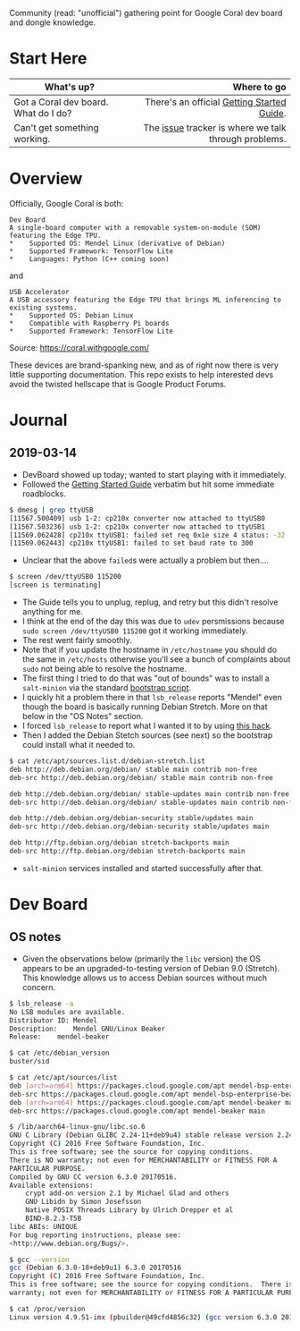 Community (read: "unofficial") gathering point for Google Coral dev board and dongle knowledge.

# Start Here

| What's up?   | Where to go |
|--------------|------------:|
| Got a Coral dev board. What do I do? | There's an official [Getting Started Guide][1]. |
| Can't get something working. | The [issue][0] tracker is where we talk through problems. |

# Overview

Officially, Google Coral is both:
```
Dev Board
A single-board computer with a removable system-on-module (SOM) featuring the Edge TPU.
*    Supported OS: Mendel Linux (derivative of Debian)
*    Supported Framework: TensorFlow Lite
*    Languages: Python (C++ coming soon)
```
and
```
USB Accelerator
A USB accessory featuring the Edge TPU that brings ML inferencing to existing systems.
*    Supported OS: Debian Linux
*    Compatible with Raspberry Pi boards
*    Supported Framework: TensorFlow Lite
```
Source: https://coral.withgoogle.com/

These devices are brand-spanking new, and as of right now there is very little supporting documentation. This repo exists to help interested devs avoid the twisted hellscape that is Google Product Forums.

# Journal
## 2019-03-14
* DevBoard showed up today; wanted to start playing with it immediately.
* Followed the [Getting Started Guide][1] verbatim but hit some immediate roadblocks.

```bash
$ dmesg | grep ttyUSB
[11567.500409] usb 1-2: cp210x converter now attached to ttyUSB0
[11567.503236] usb 1-2: cp210x converter now attached to ttyUSB1
[11569.062428] cp210x ttyUSB1: failed set req 0x1e size 4 status: -32
[11569.062443] cp210x ttyUSB1: failed to set baud rate to 300
```

* Unclear that the above `failed`s were actually a problem but then....
```bash
$ screen /dev/ttyUSB0 115200
[screen is terminating]
```
* The Guide tells you to unplug, replug, and retry but this didn't resolve anything for me.
* I think at the end of the day this was due to `udev` persmissions because ```sudo screen /dev/ttyUSB0 115200``` got it working immediately.
* The rest went fairly smoothly.
* Note that if you update the hostname in `/etc/hostname` you should do the same in `/etc/hosts` otherwise you'll see a bunch of complaints about `sudo` not being able to resolve the hostname.
* The first thing I tried to do that was "out of bounds" was to install a `salt-minion` via the standard [bootstrap script][2].
* I quickly hit a problem there in that `lsb_release` reports "Mendel" even though the board is basically running Debian Stretch. More on that below in the "OS Notes" section.
* I forced `lsb_release` to report what I wanted it to by using [this hack][3].
* Then I added the Debian Stetch sources (see next) so the bootstrap could install what it needed to.

```bash
$ cat /etc/apt/sources.list.d/debian-stretch.list
deb http://deb.debian.org/debian/ stable main contrib non-free
deb-src http://deb.debian.org/debian/ stable main contrib non-free

deb http://deb.debian.org/debian/ stable-updates main contrib non-free
deb-src http://deb.debian.org/debian/ stable-updates main contrib non-free

deb http://deb.debian.org/debian-security stable/updates main
deb-src http://deb.debian.org/debian-security stable/updates main

deb http://ftp.debian.org/debian stretch-backports main
deb-src http://ftp.debian.org/debian stretch-backports main
```
* `salt-minion` services installed and started successfully after that.

# Dev Board
## OS notes
* Given the observations below (primarily the `libc` version) the OS appears to be an upgraded-to-testing version of Debian 9.0 (Stretch). This knowledge allows us to access Debian sources without much concern.

```bash
$ lsb_release -a
No LSB modules are available.
Distributor ID:	Mendel
Description:	Mendel GNU/Linux Beaker
Release:	mendel-beaker
```

```bash
$ cat /etc/debian_version
buster/sid
```

```bash
$ cat /etc/apt/sources/list
deb [arch=arm64] https://packages.cloud.google.com/apt mendel-bsp-enterprise-beaker main
deb-src https://packages.cloud.google.com/apt mendel-bsp-enterprise-beaker main
deb [arch=arm64] https://packages.cloud.google.com/apt mendel-beaker main
deb-src https://packages.cloud.google.com/apt mendel-beaker main
```

```bash
$ /lib/aarch64-linux-gnu/libc.so.6 
GNU C Library (Debian GLIBC 2.24-11+deb9u4) stable release version 2.24, by Roland McGrath et al.
Copyright (C) 2016 Free Software Foundation, Inc.
This is free software; see the source for copying conditions.
There is NO warranty; not even for MERCHANTABILITY or FITNESS FOR A
PARTICULAR PURPOSE.
Compiled by GNU CC version 6.3.0 20170516.
Available extensions:
	crypt add-on version 2.1 by Michael Glad and others
	GNU Libidn by Simon Josefsson
	Native POSIX Threads Library by Ulrich Drepper et al
	BIND-8.2.3-T5B
libc ABIs: UNIQUE
For bug reporting instructions, please see:
<http://www.debian.org/Bugs/>.
```

```bash
$ gcc --version
gcc (Debian 6.3.0-18+deb9u1) 6.3.0 20170516
Copyright (C) 2016 Free Software Foundation, Inc.
This is free software; see the source for copying conditions.  There is NO
warranty; not even for MERCHANTABILITY or FITNESS FOR A PARTICULAR PURPOSE.
```

```bash
$ cat /proc/version 
Linux version 4.9.51-imx (pbuilder@49cfd4856c32) (gcc version 6.3.0 20170516 (Debian 6.3.0-18) ) #1 SMP PREEMPT Thu Jan 31 01:58:26 UTC 2019
```

[0]: https://github.com/f0cal/google-coral/issues
[1]: https://coral.withgoogle.com/tutorials/devboard/
[2]: https://github.com/saltstack/salt-bootstrap
[3]: https://www.hiroom2.com/2017/02/21/linux-change-reference-file-of-lsb-release-from-etc-lsb-release/
